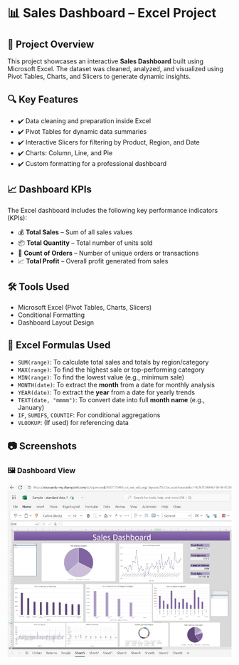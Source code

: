 # 📊 Sales Dashboard – Excel Project

## 📁 Project Overview
This project showcases an interactive **Sales Dashboard** built using Microsoft Excel. The dataset was cleaned, analyzed, and visualized using Pivot Tables, Charts, and Slicers to generate dynamic insights.

## 🔍 Key Features
- ✔️ Data cleaning and preparation inside Excel
- ✔️ Pivot Tables for dynamic data summaries
- ✔️ Interactive Slicers for filtering by Product, Region, and Date
- ✔️ Charts: Column, Line, and Pie
- ✔️ Custom formatting for a professional dashboard

## 📈 Dashboard KPIs

The Excel dashboard includes the following key performance indicators (KPIs):

- 💰 **Total Sales** – Sum of all sales values
- 📦 **Total Quantity** – Total number of units sold
- 🧾 **Count of Orders** – Number of unique orders or transactions
- 📈 **Total Profit** – Overall profit generated from sales


## 🛠 Tools Used
- Microsoft Excel (Pivot Tables, Charts, Slicers)
- Conditional Formatting
- Dashboard Layout Design

## 🧮 Excel Formulas Used

- `SUM(range)`: To calculate total sales and totals by region/category
- `MAX(range)`: To find the highest sale or top-performing category
- `MIN(range)`: To find the lowest value (e.g., minimum sale)
- `MONTH(date)`: To extract the **month** from a date for monthly analysis
- `YEAR(date)`: To extract the **year** from a date for yearly trends
- `TEXT(date, "mmmm")`: To convert date into full **month name** (e.g., January)
- `IF`, `SUMIFS`, `COUNTIF`: For conditional aggregations
- `VLOOKUP`: (If used) for referencing data


## 📷 Screenshots

### 🖼️ Dashboard View  
![Dashboard](https://github.com/NadaMohamed2004/sales-analysis-excel-dashboard/blob/main/dashboard_view.jpg)


